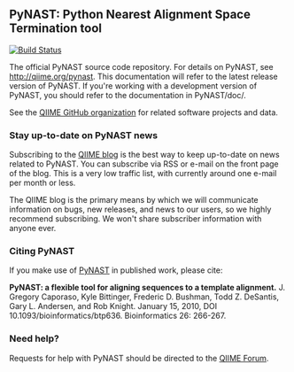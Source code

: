 ## PyNAST: Python Nearest Alignment Space Termination tool

[![Build Status](http://ci.qiime.org/job/PyNAST/badge/icon)](http://ci.qiime.org/job/PyNAST/)

The official PyNAST source code repository. For details on PyNAST, see http://qiime.org/pynast. This documentation will refer to the latest release version of PyNAST. If you're working with a development version of PyNAST, you should refer to the documentation in PyNAST/doc/.

See the [QIIME GitHub organization](https://github.com/qiime) for related software projects and data.

### Stay up-to-date on PyNAST news
Subscribing to the [QIIME blog](http://qiime.wordpress.com) is the best way to keep up-to-date on news related to PyNAST. You can subscribe via RSS or e-mail on the front page of the blog. This is a very low traffic list, with currently around one e-mail per month or less.

The QIIME blog is the primary means by which we will communicate information on bugs, new releases, and news to our users, so we highly recommend subscribing. We won't share subscriber information with anyone ever.

### Citing PyNAST
If you make use of [PyNAST](http://qiime.org/pynast) in published work, please cite:

**PyNAST: a flexible tool for aligning sequences to a template alignment.** J. Gregory Caporaso, Kyle Bittinger, Frederic D. Bushman, Todd Z. DeSantis, Gary L. Andersen, and Rob Knight. January 15, 2010, DOI 10.1093/bioinformatics/btp636. Bioinformatics 26: 266-267.

### Need help?
Requests for help with PyNAST should be directed to the [QIIME Forum](http://forum.qiime.org).
